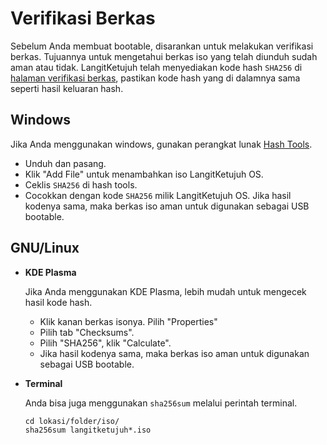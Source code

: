 # Verifikasi Berkas

Sebelum Anda membuat bootable, disarankan untuk melakukan verifikasi berkas. Tujuannya untuk mengetahui berkas iso yang telah diunduh sudah aman atau tidak. LangitKetujuh telah menyediakan kode hash `SHA256` di [halaman verifikasi berkas](https://langitketujuh.id/os/verifikasi), pastikan kode hash yang di dalamnya sama seperti hasil keluaran hash.

## Windows

Jika Anda menggunakan windows, gunakan perangkat lunak [Hash Tools](https://www.binaryfortress.com/Data/Download/?Package=hashtools&Log=100).

- Unduh dan pasang.
- Klik "Add File" untuk menambahkan iso LangitKetujuh OS.
- Ceklis `SHA256` di hash tools.
- Cocokkan dengan kode `SHA256` milik LangitKetujuh OS. Jika hasil kodenya sama, maka berkas iso aman untuk digunakan sebagai USB bootable.

## GNU/Linux

- **KDE Plasma**

  Jika Anda menggunakan KDE Plasma, lebih mudah untuk mengecek hasil kode hash.

  - Klik kanan berkas isonya. Pilih "Properties"
  - Pilih tab "Checksums".
  - Pilih "SHA256", klik "Calculate".
  - Jika hasil kodenya sama, maka berkas iso aman untuk digunakan sebagai USB bootable.

- **Terminal**

  Anda bisa juga menggunakan `sha256sum` melalui perintah terminal.

  ```
  cd lokasi/folder/iso/
  sha256sum langitketujuh*.iso
  ```

